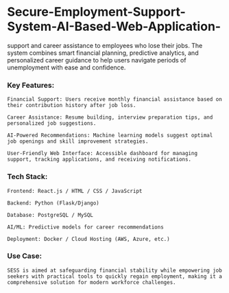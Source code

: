 # Secure-Employment-Support-System-AI-Based-Web-Application-
support and career assistance to employees who lose their jobs. The system combines smart financial planning, predictive analytics, and personalized career guidance to help users navigate periods of unemployment with ease and confidence.

### Key Features:

    Financial Support: Users receive monthly financial assistance based on their contribution history after job loss.
    
    Career Assistance: Resume building, interview preparation tips, and personalized job suggestions.
    
    AI-Powered Recommendations: Machine learning models suggest optimal job openings and skill improvement strategies.
    
    User-Friendly Web Interface: Accessible dashboard for managing support, tracking applications, and receiving notifications.

### Tech Stack:

    Frontend: React.js / HTML / CSS / JavaScript
    
    Backend: Python (Flask/Django)
    
    Database: PostgreSQL / MySQL
    
    AI/ML: Predictive models for career recommendations
    
    Deployment: Docker / Cloud Hosting (AWS, Azure, etc.)
  
  ### Use Case:
  
    SESS is aimed at safeguarding financial stability while empowering job seekers with practical tools to quickly regain employment, making it a comprehensive solution for modern workforce challenges.
